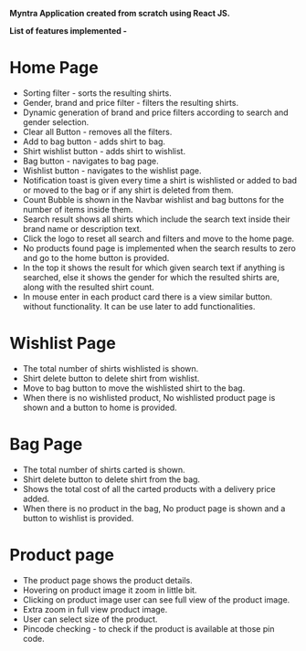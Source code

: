 

**Myntra Application created from scratch using React JS.**

**List of features implemented -**

# Home Page
* Sorting filter - sorts the resulting shirts.
* Gender, brand and price filter - filters the resulting shirts.
* Dynamic generation of brand and price filters according to search and gender selection.
* Clear all Button - removes all the filters.
* Add to bag button - adds shirt to bag.
* Shirt wishlist button - adds shirt to wishlist.
* Bag button - navigates to bag page.
* Wishlist button - navigates to the wishlist page.
* Notification toast is given every time a shirt is wishlisted or added to bad or moved to the bag or if any shirt is deleted from them.
* Count Bubble is shown in the Navbar wishlist and bag buttons for the number of items inside them.
* Search result shows all shirts which include the search text inside their brand name or description text.
* Click the logo to reset all search and filters and move to the home page.
* No products found page is implemented when the search results to zero and go to the home button is provided.
* In the top it shows the result for which given search text if anything is searched, else it shows the gender for which the resulted shirts are, along with the resulted shirt count.
* In mouse enter in each product card there is a view similar button. without functionality. It can be use later to add functionalities. 

# Wishlist Page
* The total number of shirts wishlisted is shown.
* Shirt delete button to delete shirt from wishlist.
* Move to bag button to move the wishlisted shirt to the bag.
* When there is no wishlisted product, No wishlisted product page is shown and a button to home is provided.

# Bag Page
* The total number of shirts carted is shown.
* Shirt delete button to delete shirt from the bag.
* Shows the total cost of all the carted products with a delivery price added.
* When there is no product in the bag, No product page is shown and a button to wishlist is provided.

# Product page
* The product page shows the product details.
* Hovering on product image it zoom in little bit.
* Clicking on product image user can see full view of the product image.
* Extra zoom in full view product image.
* User can select size of the product. 
* Pincode checking - to check if the product is available at those pin code.
